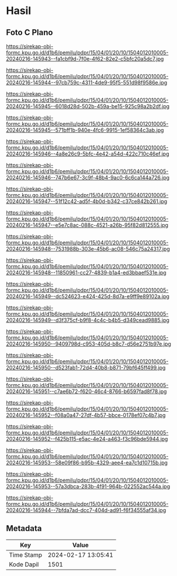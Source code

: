 # Hasil

## Foto C Plano

https://sirekap-obj-formc.kpu.go.id/d1b6/pemilu/pdpr/15/04/01/20/10/1504012010005-20240216-145943--fa1cbf9d-7f0e-4f62-82e2-c5bfc20a5dc7.jpg

https://sirekap-obj-formc.kpu.go.id/d1b6/pemilu/pdpr/15/04/01/20/10/1504012010005-20240216-145944--97cb759c-4311-4de9-95f5-551d98f9586e.jpg

https://sirekap-obj-formc.kpu.go.id/d1b6/pemilu/pdpr/15/04/01/20/10/1504012010005-20240216-145945--6018d28d-502b-459a-be15-925c98a2b2df.jpg

https://sirekap-obj-formc.kpu.go.id/d1b6/pemilu/pdpr/15/04/01/20/10/1504012010005-20240216-145945--571bff1b-940e-4fc6-9915-1ef58364c3ab.jpg

https://sirekap-obj-formc.kpu.go.id/d1b6/pemilu/pdpr/15/04/01/20/10/1504012010005-20240216-145946--4a8e26c9-5bfc-4e42-a54d-422c710c46ef.jpg

https://sirekap-obj-formc.kpu.go.id/d1b6/pemilu/pdpr/15/04/01/20/10/1504012010005-20240216-145946--747b6e67-3c9f-48b4-9ac0-6c6ca144a726.jpg

https://sirekap-obj-formc.kpu.go.id/d1b6/pemilu/pdpr/15/04/01/20/10/1504012010005-20240216-145947--51f12c42-ad5f-4b0d-b342-c37ce842b261.jpg

https://sirekap-obj-formc.kpu.go.id/d1b6/pemilu/pdpr/15/04/01/20/10/1504012010005-20240216-145947--e5e7c8ac-088c-4521-a26b-95f82d812555.jpg

https://sirekap-obj-formc.kpu.go.id/d1b6/pemilu/pdpr/15/04/01/20/10/1504012010005-20240216-145948--7531988b-303e-45b6-ac08-546c75a24317.jpg

https://sirekap-obj-formc.kpu.go.id/d1b6/pemilu/pdpr/15/04/01/20/10/1504012010005-20240216-145948--11850961-cc27-4839-b1a4-ed3bbaef531e.jpg

https://sirekap-obj-formc.kpu.go.id/d1b6/pemilu/pdpr/15/04/01/20/10/1504012010005-20240216-145949--dc524623-e424-425d-8d7a-e9ff9e89102a.jpg

https://sirekap-obj-formc.kpu.go.id/d1b6/pemilu/pdpr/15/04/01/20/10/1504012010005-20240216-145949--d3f375cf-b9f8-4c4c-b4b5-d349cead9885.jpg

https://sirekap-obj-formc.kpu.go.id/d1b6/pemilu/pdpr/15/04/01/20/10/1504012010005-20240216-145950--9409798d-c953-405d-b8c7-d56e2751b97e.jpg

https://sirekap-obj-formc.kpu.go.id/d1b6/pemilu/pdpr/15/04/01/20/10/1504012010005-20240216-145950--d523fab1-72d4-40b8-b871-79bf645ff499.jpg

https://sirekap-obj-formc.kpu.go.id/d1b6/pemilu/pdpr/15/04/01/20/10/1504012010005-20240216-145951--c7ae6b72-f620-46c4-8766-b6597fad8f78.jpg

https://sirekap-obj-formc.kpu.go.id/d1b6/pemilu/pdpr/15/04/01/20/10/1504012010005-20240216-145952--f08a0a47-27df-4b57-bbce-0178ef07c4b7.jpg

https://sirekap-obj-formc.kpu.go.id/d1b6/pemilu/pdpr/15/04/01/20/10/1504012010005-20240216-145952--f425b115-e5ac-4e24-a463-f3c96bde5944.jpg

https://sirekap-obj-formc.kpu.go.id/d1b6/pemilu/pdpr/15/04/01/20/10/1504012010005-20240216-145953--58e09f86-b95b-4329-aee4-ea7c1d10715b.jpg

https://sirekap-obj-formc.kpu.go.id/d1b6/pemilu/pdpr/15/04/01/20/10/1504012010005-20240216-145953--57a3dbca-283b-4f91-964b-022552ac544a.jpg

https://sirekap-obj-formc.kpu.go.id/d1b6/pemilu/pdpr/15/04/01/20/10/1504012010005-20240216-145944--7bfda7ad-dcc7-404d-ad91-f6f34555af34.jpg


## Metadata

| Key        | Value               |
| ---------- | ------------------- |
| Time Stamp | 2024-02-17 13:05:41 |
| Kode Dapil | 1501                |



